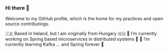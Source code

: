 ### Hi there 👋

Welcome to my GitHub profile, which is the home for my practices and open source contributings.

🇮🇪 Based in Ireland, but I am originally from Hungary 🇭🇺
🔭 I’m currently working on Spring based microservices in distributed systems 🧩
🌱 I’m currently learning Kafka ... and Spring forever 🍃
